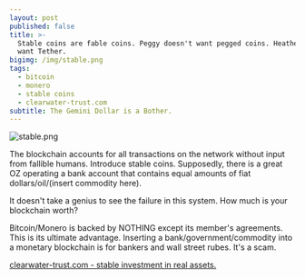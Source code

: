 ```yaml
---
layout: post
published: false
title: >-
  Stable coins are fable coins. Peggy doesn't want pegged coins. Heather doesn't
  want Tether.
bigimg: /img/stable.png
tags:
  - bitcoin
  - monero
  - stable coins
  - clearwater-trust.com
subtitle: The Gemini Dollar is a Bother.
---
```

![stable.png]({{site.baseurl}}/img/stable.png)

The blockchain accounts for all transactions on the network without input from fallible humans. Introduce stable coins. Supposedly, there is a great OZ operating a bank account that contains equal amounts of fiat dollars/oil/(insert commodity here). 

It doesn't take a genius to see the failure in this system. How much is your blockchain worth? 

Bitcoin/Monero is backed by NOTHING except its member's agreements. This is its ultimate advantage. Inserting a bank/government/commodity into a monetary blockchain is for bankers and wall street rubes. It's a scam.

[clearwater-trust.com - stable investment in real assets.](https://clearwater-trust.com)
